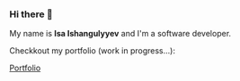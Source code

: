 ### Hi there 👋

My name is **Isa Ishangulyyev** and I'm a software developer.

Checkkout my portfolio (work in progress...):

<a href="https://portfolio-isa424.vercel.app" target="_blank">Portfolio</a>

<!--
**isa424/isa424** is a ✨ _special_ ✨ repository because its `README.md` (this file) appears on your GitHub profile.

Here are some ideas to get you started:

- 🔭 I’m currently working on ...
- 🌱 I’m currently learning ...
- 👯 I’m looking to collaborate on ...
- 🤔 I’m looking for help with ...
- 💬 Ask me about ...
- 📫 How to reach me: ...
- 😄 Pronouns: ...
- ⚡ Fun fact: ...
-->
